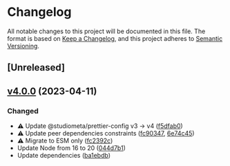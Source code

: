 # Changelog

All notable changes to this project will be documented in this file. The format is based on [Keep a Changelog](https://keepachangelog.com/en/1.0.0/), and this project adheres to [Semantic Versioning](https://semver.org/spec/v2.0.0.html).

## [Unreleased]

## [v4.0.0](https://github.com/studiometa/js-toolkit/compare/3.0.2..4.0.0) (2023-04-11)

### Changed

- ⚠️ Update @studiometa/prettier-config v3 → v4 ([f5dfab0](https://github.com/studiometa/stylelint-config/commit/f5dfab0))
- ⚠️ Update peer dependencies constraints ([fc90347](https://github.com/studiometa/stylelint-config/commit/fc90347), [6e74c45](https://github.com/studiometa/stylelint-config/commit/6e74c45))
- ⚠️ Migrate to ESM only ([fc2392c](https://github.com/studiometa/stylelint-config/commit/fc2392c))
- Update Node from 16 to 20 ([044d7b1](https://github.com/studiometa/stylelint-config/commit/044d7b1))
- Update dependencies ([ba1ebdb](https://github.com/studiometa/stylelint-config/commit/ba1ebdb))
